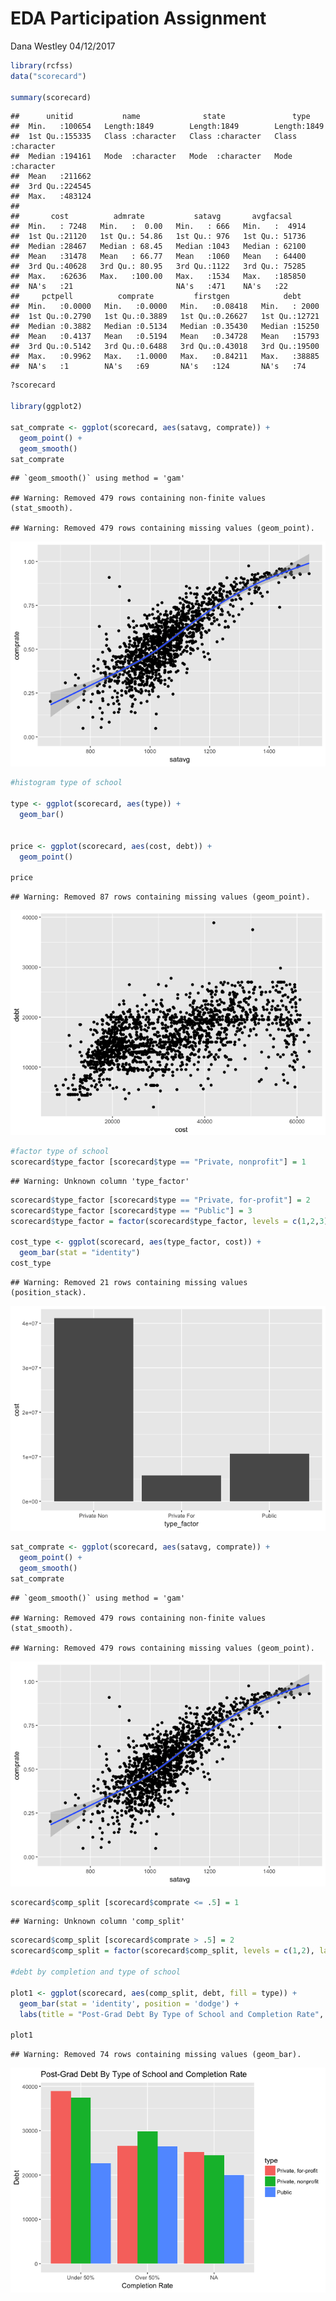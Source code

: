 EDA Participation Assignment
================
Dana Westley
04/12/2017

``` r
library(rcfss)
data("scorecard")

summary(scorecard)
```

    ##      unitid           name              state               type          
    ##  Min.   :100654   Length:1849        Length:1849        Length:1849       
    ##  1st Qu.:155335   Class :character   Class :character   Class :character  
    ##  Median :194161   Mode  :character   Mode  :character   Mode  :character  
    ##  Mean   :211662                                                           
    ##  3rd Qu.:224545                                                           
    ##  Max.   :483124                                                           
    ##                                                                           
    ##       cost          admrate           satavg       avgfacsal     
    ##  Min.   : 7248   Min.   :  0.00   Min.   : 666   Min.   :  4914  
    ##  1st Qu.:21120   1st Qu.: 54.86   1st Qu.: 976   1st Qu.: 51736  
    ##  Median :28467   Median : 68.45   Median :1043   Median : 62100  
    ##  Mean   :31478   Mean   : 66.77   Mean   :1060   Mean   : 64400  
    ##  3rd Qu.:40628   3rd Qu.: 80.95   3rd Qu.:1122   3rd Qu.: 75285  
    ##  Max.   :62636   Max.   :100.00   Max.   :1534   Max.   :185850  
    ##  NA's   :21                       NA's   :471    NA's   :22      
    ##     pctpell          comprate         firstgen            debt      
    ##  Min.   :0.0000   Min.   :0.0000   Min.   :0.08418   Min.   : 2000  
    ##  1st Qu.:0.2790   1st Qu.:0.3889   1st Qu.:0.26627   1st Qu.:12721  
    ##  Median :0.3882   Median :0.5134   Median :0.35430   Median :15250  
    ##  Mean   :0.4137   Mean   :0.5194   Mean   :0.34728   Mean   :15793  
    ##  3rd Qu.:0.5142   3rd Qu.:0.6488   3rd Qu.:0.43018   3rd Qu.:19500  
    ##  Max.   :0.9962   Max.   :1.0000   Max.   :0.84211   Max.   :38885  
    ##  NA's   :1        NA's   :69       NA's   :124       NA's   :74

``` r
?scorecard

library(ggplot2)

sat_comprate <- ggplot(scorecard, aes(satavg, comprate)) + 
  geom_point() + 
  geom_smooth()
sat_comprate
```

    ## `geom_smooth()` using method = 'gam'

    ## Warning: Removed 479 rows containing non-finite values (stat_smooth).

    ## Warning: Removed 479 rows containing missing values (geom_point).

![](EDA_Participation_files/figure-markdown_github/unnamed-chunk-1-1.png)

``` r
#histogram type of school

type <- ggplot(scorecard, aes(type)) +
  geom_bar()


price <- ggplot(scorecard, aes(cost, debt)) +
  geom_point()

price
```

    ## Warning: Removed 87 rows containing missing values (geom_point).

![](EDA_Participation_files/figure-markdown_github/unnamed-chunk-1-2.png)

``` r
#factor type of school
scorecard$type_factor [scorecard$type == "Private, nonprofit"] = 1
```

    ## Warning: Unknown column 'type_factor'

``` r
scorecard$type_factor [scorecard$type == "Private, for-profit"] = 2
scorecard$type_factor [scorecard$type == "Public"] = 3
scorecard$type_factor = factor(scorecard$type_factor, levels = c(1,2,3), labels = c("Private Non", "Private For", "Public"))

cost_type <- ggplot(scorecard, aes(type_factor, cost)) +
  geom_bar(stat = "identity")
cost_type
```

    ## Warning: Removed 21 rows containing missing values (position_stack).

![](EDA_Participation_files/figure-markdown_github/unnamed-chunk-1-3.png)

``` r
sat_comprate <- ggplot(scorecard, aes(satavg, comprate)) + 
  geom_point() + 
  geom_smooth()
sat_comprate
```

    ## `geom_smooth()` using method = 'gam'

    ## Warning: Removed 479 rows containing non-finite values (stat_smooth).

    ## Warning: Removed 479 rows containing missing values (geom_point).

![](EDA_Participation_files/figure-markdown_github/unnamed-chunk-1-4.png)

``` r
scorecard$comp_split [scorecard$comprate <= .5] = 1
```

    ## Warning: Unknown column 'comp_split'

``` r
scorecard$comp_split [scorecard$comprate > .5] = 2
scorecard$comp_split = factor(scorecard$comp_split, levels = c(1,2), labels = c("Under 50%", "Over 50%"))

#debt by completion and type of school

plot1 <- ggplot(scorecard, aes(comp_split, debt, fill = type)) + 
  geom_bar(stat = 'identity', position = 'dodge') + 
  labs(title = "Post-Grad Debt By Type of School and Completion Rate", y = "Debt", x = "Completion Rate")

plot1
```

    ## Warning: Removed 74 rows containing missing values (geom_bar).

![](EDA_Participation_files/figure-markdown_github/unnamed-chunk-1-5.png)
